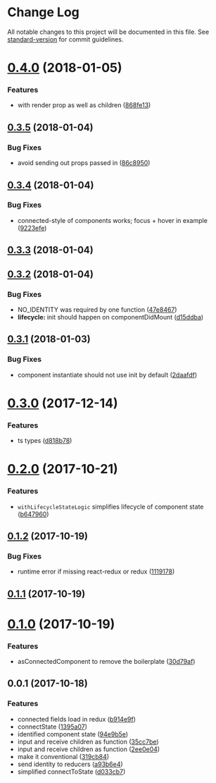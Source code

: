 # Change Log

All notable changes to this project will be documented in this file. See [standard-version](https://github.com/conventional-changelog/standard-version) for commit guidelines.

<a name="0.4.0"></a>
# [0.4.0](https://github.com/sebinsua/conventional-component/compare/v0.3.5...v0.4.0) (2018-01-05)


### Features

* with render prop as well as children ([868fe13](https://github.com/sebinsua/conventional-component/commit/868fe13))



<a name="0.3.5"></a>
## [0.3.5](https://github.com/sebinsua/conventional-component/compare/v0.3.4...v0.3.5) (2018-01-04)


### Bug Fixes

* avoid sending out props passed in ([86c8950](https://github.com/sebinsua/conventional-component/commit/86c8950))



<a name="0.3.4"></a>
## [0.3.4](https://github.com/sebinsua/conventional-component/compare/v0.3.3...v0.3.4) (2018-01-04)


### Bug Fixes

* connected-style of components works; focus + hover in example ([9223efe](https://github.com/sebinsua/conventional-component/commit/9223efe))



<a name="0.3.3"></a>
## [0.3.3](https://github.com/sebinsua/conventional-component/compare/v0.3.2...v0.3.3) (2018-01-04)



<a name="0.3.2"></a>
## [0.3.2](https://github.com/sebinsua/conventional-component/compare/v0.3.1...v0.3.2) (2018-01-04)


### Bug Fixes

* NO_IDENTITY was required by one function ([47e8467](https://github.com/sebinsua/conventional-component/commit/47e8467))
* **lifecycle:** init should happen on componentDidMount ([d15ddba](https://github.com/sebinsua/conventional-component/commit/d15ddba))



<a name="0.3.1"></a>
## [0.3.1](https://github.com/sebinsua/conventional-component/compare/v0.3.0...v0.3.1) (2018-01-03)


### Bug Fixes

* component instantiate should not use init by default ([2daafdf](https://github.com/sebinsua/conventional-component/commit/2daafdf))



<a name="0.3.0"></a>
# [0.3.0](https://github.com/sebinsua/conventional-component/compare/v0.2.0...v0.3.0) (2017-12-14)


### Features

* ts types ([d818b78](https://github.com/sebinsua/conventional-component/commit/d818b78))



<a name="0.2.0"></a>
# [0.2.0](https://github.com/sebinsua/conventional-component/compare/v0.1.2...v0.2.0) (2017-10-21)


### Features

* `withLifecycleStateLogic` simplifies lifecycle of component state ([b647960](https://github.com/sebinsua/conventional-component/commit/b647960))



<a name="0.1.2"></a>
## [0.1.2](https://github.com/sebinsua/conventional-component/compare/v0.1.1...v0.1.2) (2017-10-19)


### Bug Fixes

* runtime error if missing react-redux or redux ([1119178](https://github.com/sebinsua/conventional-component/commit/1119178))



<a name="0.1.1"></a>
## [0.1.1](https://github.com/sebinsua/conventional-component/compare/v0.1.0...v0.1.1) (2017-10-19)



<a name="0.1.0"></a>
# [0.1.0](https://github.com/sebinsua/conventional-component/compare/v0.0.1...v0.1.0) (2017-10-19)


### Features

* asConnectedComponent to remove the boilerplate ([30d79af](https://github.com/sebinsua/conventional-component/commit/30d79af))



<a name="0.0.1"></a>
## 0.0.1 (2017-10-18)


### Features

* connected fields load in redux ([b914e9f](https://github.com/sebinsua/conventional-component/commit/b914e9f))
* connectState ([1395a07](https://github.com/sebinsua/conventional-component/commit/1395a07))
* identified component state ([94e9b5e](https://github.com/sebinsua/conventional-component/commit/94e9b5e))
* input and receive children as function ([35cc7be](https://github.com/sebinsua/conventional-component/commit/35cc7be))
* input and receive children as function ([2ee0e04](https://github.com/sebinsua/conventional-component/commit/2ee0e04))
* make it conventional ([319cb84](https://github.com/sebinsua/conventional-component/commit/319cb84))
* send identity to reducers ([a93b6e4](https://github.com/sebinsua/conventional-component/commit/a93b6e4))
* simplified connectToState ([d033cb7](https://github.com/sebinsua/conventional-component/commit/d033cb7))
